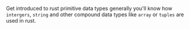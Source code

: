 Get introduced to rust primitive data types generally you'll know how `intergers`, `string` and other compound data types like `array` or `tuples` are used in rust.